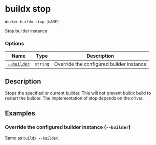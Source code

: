 # buildx stop

```
docker buildx stop [NAME]
```

<!---MARKER_GEN_START-->
Stop builder instance

### Options

| Name | Type | Description |
| --- | --- | --- |
| [`--builder`](#builder) | `string` | Override the configured builder instance |


<!---MARKER_GEN_END-->

## Description

Stops the specified or current builder. This will not prevent buildx build to
restart the builder. The implementation of stop depends on the driver.

## Examples

### <a name="builder"></a> Override the configured builder instance (`--builder`)

Same as [`buildx --builder`](buildx.md#builder).
